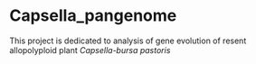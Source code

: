 # Capsella_pangenome

This project is dedicated to analysis of gene evolution of resent allopolyploid plant _Capsella-bursa pastoris_
